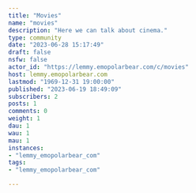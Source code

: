 ```yaml
---
title: "Movies" 
name: "movies"
description: "Here we can talk about cinema."
type: community
date: "2023-06-28 15:17:49"
draft: false
nsfw: false
actor_id: "https://lemmy.emopolarbear.com/c/movies"
host: lemmy.emopolarbear.com
lastmod: "1969-12-31 19:00:00"
published: "2023-06-19 18:49:09"
subscribers: 2
posts: 1
comments: 0
weight: 1
dau: 1
wau: 1
mau: 1
instances:
- "lemmy_emopolarbear_com"
tags: 
- "lemmy_emopolarbear_com"

---
```

